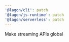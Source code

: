```yaml
---
'@lagon/cli': patch
'@lagon/js-runtime': patch
'@lagon/serverless': patch
---
```


Make streaming APIs global
